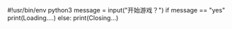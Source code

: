 #!usr/bin/env python3
message = input("开始游戏？")
if message == "yes"
    print(Loading....)
else:
    print(Closing...)
